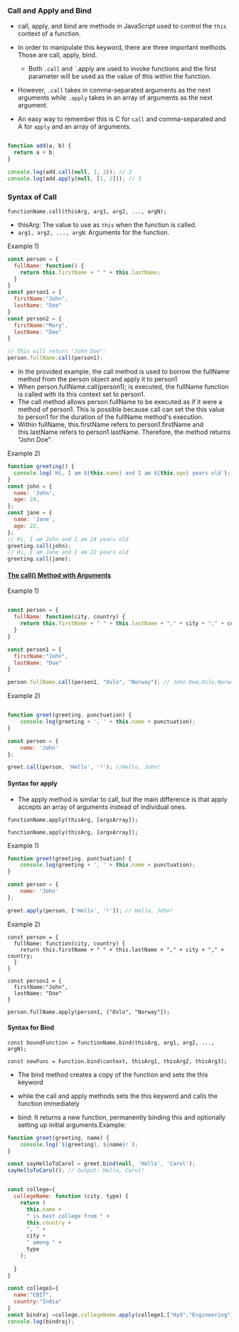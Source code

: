 ### Call and Apply and Bind

- call, apply, and bind are methods in JavaScript used to control the `this` context of a function.
- In order to manipulate this keyword, there are three important methods. Those are call, apply, bind.

  - Both `.call` and `.apply are used to invoke functions and the first parameter will be used as the value of this within the function.
 -  However, `.call` takes in comma-separated arguments as the next arguments while `.apply` takes in an array of arguments as the next argument.
 -  An easy way to remember this is C for `call` and comma-separated and A for `apply` and an array of arguments.



```javascript

function add(a, b) {
  return a + b;
}

console.log(add.call(null, 1, 2)); // 3
console.log(add.apply(null, [1, 2])); // 3
```

### Syntax of Call

`functionName.call(thisArg, arg1, arg2, ..., argN);`

- thisArg: The value to use as `this` when the function is called.
- `arg1, arg2, ..., argN`: Arguments for the function.

  
 Example 1)

```javascript
const person = {
  fullName: function() {
    return this.firstName + " " + this.lastName;
  }
}
const person1 = {
  firstName:"John",
  lastName: "Doe"
}
const person2 = {
  firstName:"Mary",
  lastName: "Doe"
}

// This will return "John Doe":
person.fullName.call(person1);
```


- In the provided example, the call method is used to borrow the fullName method from the person object and apply it to person1
- When person.fullName.call(person1); is executed, the fullName function is called with its this context set to person1.
- The call method allows person.fullName to be executed as if it were a method of person1. This is possible because call can set the this value to person1 for the duration of the fullName method's execution.
- Within fullName, this.firstName refers to person1.firstName and this.lastName refers to person1.lastName. Therefore, the method returns "John Doe".


Example 2)

```javascript
function greeting() {
  console.log(`Hi, I am ${this.name} and I am ${this.age} years old`);
}
const john = {
  name: 'John',
  age: 24,
};
const jane = {
  name: 'Jane',
  age: 22,
};
// Hi, I am John and I am 24 years old
greeting.call(john);
// Hi, I am Jane and I am 22 years old
greeting.call(jane);
```

 #### <ins> The call() Method with Arguments</ins>

 Example 1)

```javascript

const person = {
  fullName: function(city, country) {
    return this.firstName + " " + this.lastName + "," + city + "," + country;
  }
}

const person1 = {
  firstName:"John",
  lastName: "Doe"
}

person.fullName.call(person1, "Oslo", "Norway"); // John Doe,Oslo,Norway
```

Example 2)

```javascript

function greet(greeting, punctuation) {
    console.log(greeting + ', ' + this.name + punctuation);
}

const person = {
    name: 'John'
};

greet.call(person, 'Hello', '!'); //Hello, John!


```


#### Syntax for apply

- The apply method is similar to call, but the main difference is that apply accepts an array of arguments instead of individual ones.

`functionName.apply(thisArg, [argsArray]);`

`functionName.apply(thisArg, [argsArray]);`

Example 1)

```javascript
function greet(greeting, punctuation) {
    console.log(greeting + ', ' + this.name + punctuation);
}

const person = {
    name: 'John'
};

greet.apply(person, ['Hello', '!']); // Hello, John!
```
Example 2)

```javasacript
const person = {
  fullName: function(city, country) {
    return this.firstName + " " + this.lastName + "," + city + "," + country;
  }
}

const person1 = {
  firstName:"John",
  lastName: "Doe"
}

person.fullName.apply(person1, ["Oslo", "Norway"]);
```

#### Syntax for Bind

`const boundFunction = functionName.bind(thisArg, arg1, arg2, ..., argN);`

`const newFunc = Function.bind(context, thisArg1, thisArg2, thisArg3);`

- The bind method creates a copy of the function and sets the this keyword
- while the call and apply methods sets the this keyword and calls the function immediately


- bind: It returns a new function, permanently binding this and optionally setting up initial arguments.Example:

```js
function greet(greeting, name) {
    console.log(`${greeting}, ${name}!`);
}

const sayHelloToCarol = greet.bind(null, 'Hello', 'Carol');
sayHelloToCarol(); // Output: Hello, Carol!
```


```js

const college={
  collegeName: function (city, type) {
    return (
      this.name +
      " is best college from " +
      this.country +
      ", " +
      city +
      " among " +
      type
    );
    
  }
}

const college1={
  name:"CBIT",
  country:"India"
}
const bindraj =college.collegeName.apply(college1,["Hyd","Engineering"])
console.log(bindraj);
```

